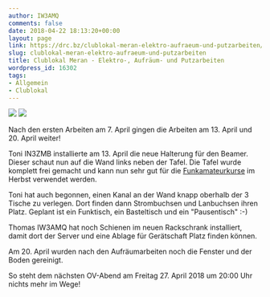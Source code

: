 ```yaml
---
author: IW3AMQ
comments: false
date: 2018-04-22 18:13:20+00:00
layout: page
link: https://drc.bz/clublokal-meran-elektro-aufraeum-und-putzarbeiten/
slug: clublokal-meran-elektro-aufraeum-und-putzarbeiten
title: Clublokal Meran - Elektro-, Aufräum- und Putzarbeiten
wordpress_id: 16302
tags:
- Allgemein
- Clublokal
---
```


![](https://drc.bz/wp-content/uploads/2018/04/20180413_192451.jpg) ![](https://drc.bz/wp-content/uploads/2018/04/20180413_192428.jpg)

Nach den ersten Arbeiten am 7. April gingen die Arbeiten am 13. April und 20. April weiter!

Toni IN3ZMB installierte am 13. April die neue Halterung für den Beamer. Dieser schaut nun auf die Wand links neben der Tafel. Die Tafel wurde komplett frei gemacht und kann nun sehr gut für die [Funkamateurkurse](https://drc.bz/anmeldung-zum-vorbereitungskurs-zur-funkamateurpruefung-2018/) im Herbst verwendet werden.

Toni hat auch begonnen, einen Kanal an der Wand knapp oberhalb der 3 Tische zu verlegen. Dort finden dann Strombuchsen und Lanbuchsen ihren Platz. Geplant ist ein Funktisch, ein Basteltisch und ein "Pausentisch" :-)

Thomas IW3AMQ hat noch Schienen im neuen Rackschrank installiert, damit dort der Server und eine Ablage für Gerätschaft Platz finden können.

Am 20. April wurden nach den Aufräumarbeiten noch die Fenster und der Boden gereinigt.

So steht dem nächsten OV-Abend am Freitag 27. April 2018 um 20:00 Uhr nichts mehr im Wege!


